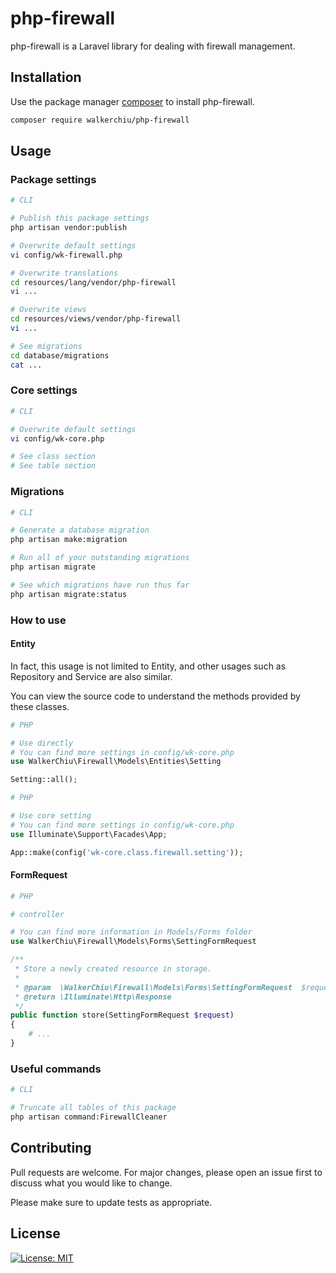 # php-firewall

php-firewall is a Laravel library for dealing with firewall management.

## Installation

Use the package manager [composer](https://getcomposer.org/download/) to install php-firewall.

``` bash
composer require walkerchiu/php-firewall
```

## Usage

### Package settings

``` bash
# CLI

# Publish this package settings
php artisan vendor:publish

# Overwrite default settings
vi config/wk-firewall.php

# Overwrite translations
cd resources/lang/vendor/php-firewall
vi ...

# Overwrite views
cd resources/views/vendor/php-firewall
vi ...

# See migrations
cd database/migrations
cat ...
```

### Core settings

``` bash
# CLI

# Overwrite default settings
vi config/wk-core.php

# See class section
# See table section
```

### Migrations

``` bash
# CLI

# Generate a database migration
php artisan make:migration

# Run all of your outstanding migrations
php artisan migrate

# See which migrations have run thus far
php artisan migrate:status
```

### How to use

#### Entity

In fact, this usage is not limited to Entity, and other usages such as Repository and Service are also similar.

You can view the source code to understand the methods provided by these classes.

``` php
# PHP

# Use directly
# You can find more settings in config/wk-core.php
use WalkerChiu\Firewall\Models\Entities\Setting

Setting::all();
```

``` php
# PHP

# Use core setting
# You can find more settings in config/wk-core.php
use Illuminate\Support\Facades\App;

App::make(config('wk-core.class.firewall.setting'));
```

#### FormRequest

``` php
# PHP

# controller

# You can find more information in Models/Forms folder
use WalkerChiu\Firewall\Models\Forms\SettingFormRequest

/**
 * Store a newly created resource in storage.
 *
 * @param  \WalkerChiu\Firewall\Models\Forms\SettingFormRequest  $request
 * @return \Illuminate\Http\Response
 */
public function store(SettingFormRequest $request)
{
    # ...
}
```

### Useful commands

``` bash
# CLI

# Truncate all tables of this package
php artisan command:FirewallCleaner
```

## Contributing

Pull requests are welcome. For major changes, please open an issue first to discuss what you would like to change.

Please make sure to update tests as appropriate.

## License

[![License: MIT](https://img.shields.io/badge/License-MIT-yellow.svg)](https://opensource.org/licenses/MIT)
